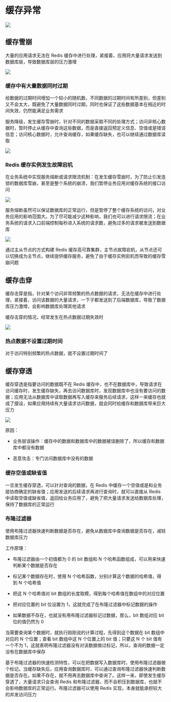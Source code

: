 # 缓存异常

![](../../Picture/Redis/note/exception/01.png)

## 缓存雪崩

大量的应用请求无法在 Redis 缓存中进行处理，紧接着，应用将大量请求发送到数据库层，导致数据库层的压力激增

![](../../Picture/Redis/note/exception/02.png)

### 缓存中有大量数据同时过期

给数据的过期时间增加一个较小的随机数，不同数据的过期时间有所差别，但差别又不会太大，既避免了大量数据同时过期，同时也保证了这些数据基本在相近的时间失效，仍然能满足业务需求

服务降级，发生缓存雪崩时，针对不同的数据采取不同的处理方式；访问非核心数据时，暂时停止从缓存中查询这些数据，而是直接返回预定义信息、空值或是错误信息；访问核心数据时，允许查询缓存，如果缓存缺失，也可以继续通过数据库读取

![](../../Picture/Redis/note/exception/03.png)

### Redis 缓存实例发生故障宕机

在业务系统中实现服务熔断或请求限流机制：在发生缓存雪崩时，为了防止引发连锁的数据库雪崩，甚至是整个系统的崩溃，我们暂停业务应用对缓存系统的接口访问

![](../../Picture/Redis/note/exception/04.png)

服务熔断虽然可以保证数据库的正常运行，但是暂停了整个缓存系统的访问，对业务应用的影响范围大。为了尽可能减少这种影响，我们也可以进行请求限流；在业务系统的请求入口前端控制每秒进入系统的请求数，避免过多的请求被发送到数据库

![](../../Picture/Redis/note/exception/05.png)

通过主从节点的方式构建 Redis 缓存高可靠集群，主节点故障宕机，从节点还可以切换成为主节点，继续提供缓存服务，避免了由于缓存实例宕机而导致的缓存雪崩问题

## 缓存击穿

缓存击穿是指，针对某个访问非常频繁的热点数据的请求，无法在缓存中进行处理，紧接着，访问该数据的大量请求，一下子都发送到了后端数据库，导致了数据库压力激增，会影响数据库处理其他请求

缓存击穿的情况，经常发生在热点数据过期失效时

![](../../Picture/Redis/note/exception/06.png)

### 热点数据不设置过期时间

对于访问特别频繁的热点数据，就不设置过期时间了

## 缓存穿透

缓存穿透是指要访问的数据既不在 Redis 缓存中，也不在数据库中，导致请求在访问缓存时，发生缓存缺失，再去访问数据库时，发现数据库中也没有要访问的数据；应用无法从数据库中读取数据再写入缓存来服务后续请求，这样一来缓存也就成了摆设，如果应用持续有大量请求访问数据，就会同时给缓存和数据库带来巨大压力

![](../../Picture/Redis/note/exception/07.png)


原因：

- 业务层误操作：缓存中的数据和数据库中的数据被误删除了，所以缓存和数据库中都没有数据

- 恶意攻击：专门访问数据库中没有的数据

### 缓存空值或缺省值

一旦发生缓存穿透，可以针对查询的数据，在 Redis 中缓存一个空值或是和业务层协商确定的缺省值；应用发送的后续请求再进行查询时，就可以直接从 Redis 中读取空值或缺省值，返回给业务应用了，避免了把大量请求发送给数据库处理，保持了数据库的正常运行

### 布隆过滤器

使用布隆过滤器快速判断数据是否存在，避免从数据库中查询数据是否存在，减轻数据库压力

工作原理：

- 布隆过滤器由一个初值都为 0 的 bit 数组和 N 个哈希函数组成，可以用来快速判断某个数据是否存在

- 标记某个数据存在时，使用 N 个哈希函数，分别计算这个数据的哈希值，得到 N 个哈希值

- 把这 N 个哈希值对 bit 数组的长度取模，得到每个哈希值在数组中的对应位置

- 把对应位置的 bit 位设置为 1，这就完成了在布隆过滤器中标记数据的操作

- 如果数据不存在，也就没有用布隆过滤器标记过数据，那么，bit 数组对应 bit 位的值仍然为 0

当需要查询某个数据时，就执行刚刚说的计算过程，先得到这个数据在 bit 数组中对应的 N 个位置；查看 bit 数组中这 N 个位置上的 bit 值；只要这 N 个 bit 值有一个不为 1，这就表明布隆过滤器没有对该数据做过标记，所以，查询的数据一定没有在数据库中保存

基于布隆过滤器的快速检测特性，可以在把数据写入数据库时，使用布隆过滤器做个标记。当缓存缺失后，应用查询数据库时，可以通过查询布隆过滤器快速判断数据是否存在。如果不存在，就不用再去数据库中查询了。这样一来，即使发生缓存穿透了，大量请求只会查询 Redis 和布隆过滤器，而不会积压到数据库，也就不会影响数据库的正常运行。布隆过滤器可以使用 Redis 实现，本身就能承担较大的并发访问压力